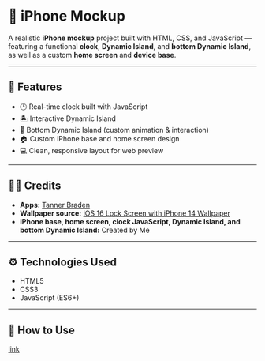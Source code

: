 # 📱 iPhone Mockup

A realistic **iPhone mockup** project built with HTML, CSS, and JavaScript — featuring a functional **clock**, **Dynamic Island**, and **bottom Dynamic Island**, as well as a custom **home screen** and **device base**.

---

## 🌟 Features
- 🕒 Real-time clock built with JavaScript  
- 🏝️ Interactive Dynamic Island  
- 🔻 Bottom Dynamic Island (custom animation & interaction)  
- 🏠 Custom iPhone base and home screen design  
- 💻 Clean, responsive layout for web preview  

---

## 🧑‍💻 Credits

- **Apps:** [Tanner Braden](https://github.com/tbraden-jpg)  
- **Wallpaper source:** [iOS 16 Lock Screen with iPhone 14 Wallpaper](https://preview.redd.it/ios-16-lock-screen-with-iphone-14-wallpaper-v0-ohgsnjczbum91.jpg?width=640&crop=smart&auto=webp&s=a110148093954240ae21e66632c0b11a9311281e)  
- **iPhone base, home screen, clock JavaScript, Dynamic Island, and bottom Dynamic Island:** Created by Me

---

## ⚙️ Technologies Used
- HTML5  
- CSS3  
- JavaScript (ES6+)  

---

## 🚀 How to Use
   [link](https://lizard1370.github.io/Iphone-Mock/docs/)
